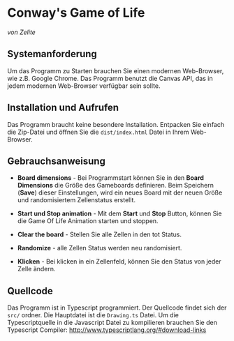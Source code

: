 # Conway's Game of Life
_von Zelite_

## Systemanforderung

Um das Programm zu Starten brauchen Sie einen modernen Web-Browser, wie z.B. Google Chrome. Das Programm benutzt die Canvas API, das in jedem modernen Web-Browser verfügbar sein sollte. 

## Installation und Aufrufen

Das Programm braucht keine besondere Installation. Entpacken Sie einfach die Zip-Datei und öffnen Sie die `dist/index.html` Datei in Ihrem Web-Browser.

## Gebrauchsanweisung

* __Board dimensions__ - Bei Programmstart können Sie in den __Board Dimensions__ die Größe des Gameboards definieren. Beim Speichern (__Save__) dieser Einstellungen, wird ein neues Board mit der neuen Größe und randomisiertem Zellenstatus erstellt.

* __Start und Stop animation__ - Mit dem __Start__ und __Stop__ Button, können Sie die Game Of Life Animation starten und stoppen.

* __Clear the board__ - Stellen Sie alle Zellen in den tot Status.

* __Randomize__ - alle Zellen Status werden neu randomisiert.

* __Klicken__ - Bei klicken in ein Zellenfeld, können Sie den Status von jeder Zelle ändern.



## Quellcode

Das Programm ist in Typescript programmiert. Der Quellcode findet sich der `src/` ordner. Die Hauptdatei ist die `Drawing.ts` Datei. Um die Typescriptquelle in die Javascript Datei zu kompilieren brauchen Sie den Typescript Compiler: http://www.typescriptlang.org/#download-links